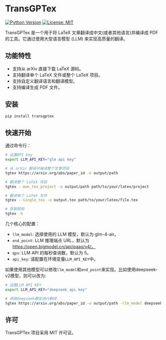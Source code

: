 # TransGPTex

[![Python Version](https://img.shields.io/badge/python-3.7+-blue.svg)](https://www.python.org/downloads/)
[![License: MIT](https://img.shields.io/badge/License-MIT-yellow.svg)](https://opensource.org/licenses/MIT)

TransGPTex 是一个用于将 LaTeX 文章翻译成中文(或者其他语言)并编译成 PDF 的工具。它通过使用大型语言模型 (LLM) 来实现高质量的翻译。

## 功能特性

- 支持从 arXiv 直接下载 LaTeX 源码。
- 支持翻译单个 LaTeX 文件或整个 LaTeX 项目。
- 支持自定义翻译语言和翻译模型。
- 支持编译生成 PDF 文件。

## 安装

```bash
pip install transgptex
```

## 快速开始
通过命令行：
```bash
# 设置API key
export LLM_API_KEY="glm api key"

# 从 arXiv 翻译并编译整个文章项目
tgtex https://arxiv.org/abs/paper_id -o output/path

# 翻译整个 LaTeX 项目
tgtex --own_tex_project -o output/path path/to/your/latex/project

# 翻译单个 LaTeX 文件
tgtex --single_tex -o output.tex path/to/your/latex/file.tex

# 获取帮助
tgtex -h
```

几个核心的配置：
- `llm_model`: 选择使用的 LLM 模型，默认为 glm-4-air。
- `end_point`: LLM 推理端点 URL，默认为 https://open.bigmodel.cn/api/paas/v4/。
- `qps`: LLM API 的每秒查询数，默认为 5。
- `api_key`: 请配置在环境变量`LLM_API_KEY`中。

如果使用其他模型可以修改`llm_model`和`end_point`来实现。比如使用deepseek-v2模型，则可以改为:
```bash
# 设置LLM API KEY
export LLM_API_KEY="deepseek api key"

# 调用deepseek模型进行翻译
tgtex https://arxiv.org/abs/paper_id -o output/path -llm_model deepseek-chat -end_point https://api.deepseek.com/v1
```

## 许可
TransGPTex 项目采用 MIT 许可证。